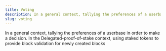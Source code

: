 ```yaml
---
title: Voting
description: In a general context, tallying the preferences of a userbase in order to make a decision. In the Delegated-proof-of-stake context, using staked tokens to provide block validation for newly created blocks
slug: voting
---
```


In a general context, tallying the preferences of a userbase in order to make a decision. In the Delegated-proof-of-stake context, using staked tokens to provide block validation for newly created blocks